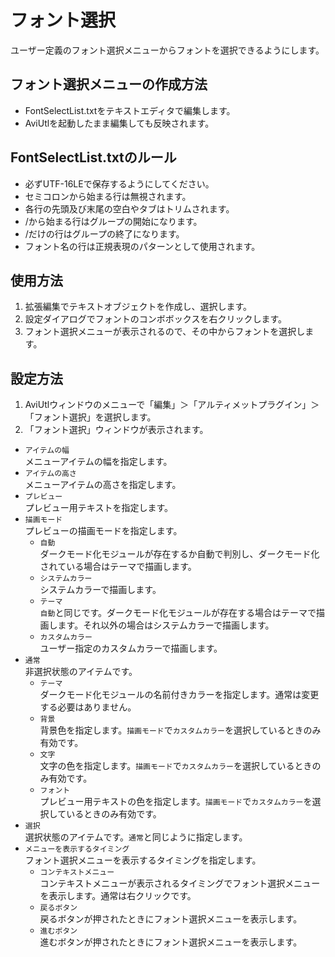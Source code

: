 ﻿# フォント選択

ユーザー定義のフォント選択メニューからフォントを選択できるようにします。

## フォント選択メニューの作成方法

* FontSelectList.txtをテキストエディタで編集します。
* AviUtlを起動したまま編集しても反映されます。

## FontSelectList.txtのルール
* 必ずUTF-16LEで保存するようにしてください。
* セミコロンから始まる行は無視されます。
* 各行の先頭及び末尾の空白やタブはトリムされます。
* /から始まる行はグループの開始になります。
* /だけの行はグループの終了になります。
* フォント名の行は正規表現のパターンとして使用されます。

## 使用方法

1. 拡張編集でテキストオブジェクトを作成し、選択します。
1. 設定ダイアログでフォントのコンボボックスを右クリックします。
1. フォント選択メニューが表示されるので、その中からフォントを選択します。

## 設定方法

1. AviUtlウィンドウのメニューで「編集」＞「アルティメットプラグイン」＞「フォント選択」を選択します。
1. 「フォント選択」ウィンドウが表示されます。

* ```アイテムの幅```<br>メニューアイテムの幅を指定します。
* ```アイテムの高さ```<br>メニューアイテムの高さを指定します。
* ```プレビュー```<br>プレビュー用テキストを指定します。
* ```描画モード```<br>プレビューの描画モードを指定します。
	* ```自動```<br>ダークモード化モジュールが存在するか自動で判別し、ダークモード化されている場合はテーマで描画します。
	* ```システムカラー```<br>システムカラーで描画します。
	* ```テーマ```<br>```自動```と同じです。ダークモード化モジュールが存在する場合はテーマで描画します。それ以外の場合はシステムカラーで描画します。
	* ```カスタムカラー```<br>ユーザー指定のカスタムカラーで描画します。
* ```通常```<br>非選択状態のアイテムです。
	* ```テーマ```<br>ダークモード化モジュールの名前付きカラーを指定します。通常は変更する必要はありません。
	* ```背景```<br>背景色を指定します。```描画モード```で```カスタムカラー```を選択しているときのみ有効です。
	* ```文字```<br>文字の色を指定します。```描画モード```で```カスタムカラー```を選択しているときのみ有効です。
	* ```フォント```<br>プレビュー用テキストの色を指定します。```描画モード```で```カスタムカラー```を選択しているときのみ有効です。
* ```選択```<br>選択状態のアイテムです。```通常```と同じように指定します。
* ```メニューを表示するタイミング```<br>フォント選択メニューを表示するタイミングを指定します。
	* ```コンテキストメニュー```<br>コンテキストメニューが表示されるタイミングでフォント選択メニューを表示します。通常は右クリックです。
	* ```戻るボタン```<br>戻るボタンが押されたときにフォント選択メニューを表示します。
	* ```進むボタン```<br>進むボタンが押されたときにフォント選択メニューを表示します。
